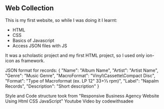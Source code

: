 ## Web Collection

This is my first website, so while I was doing it I learnt:
- HTML
- CSS
- Basics of Javascript
- Access JSON files with JS

It was a scholastic project and my first HTML project, so I used only ion-icon as framework.

JSON format for records:
  {
    "Name": "Album Name",
    "Artist": "Artist Name",
    "Genre": "Music Genre",
    "MacroFormat": "Vinyl\Cassette\Compact Disc",
    "Format": "Type of Macroformat (ex. LP 12\" 33+1⁄3 rpm)",
    "Label": "Napalm Records",
    "Description": 
    "Short description"
  }

  Style and Code structure took from "Responsive Business Agency Website Using Html CSS JavaScript" Youtube Video by codewithsadee
